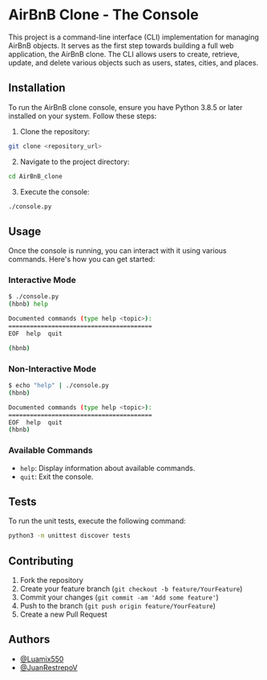 
# AirBnB Clone - The Console

This project is a command-line interface (CLI) implementation for managing AirBnB objects. It serves as the first step towards building a full web application, the AirBnB clone. The CLI allows users to create, retrieve, update, and delete various objects such as users, states, cities, and places.

## Installation

To run the AirBnB clone console, ensure you have Python 3.8.5 or later installed on your system. Follow these steps:


1. Clone the repository:

```bash
git clone <repository_url>
```

2. Navigate to the project directory:

```bash
cd AirBnB_clone
```

3. Execute the console:

```bash
./console.py
```

## Usage

Once the console is running, you can interact with it using various commands. Here's how you can get started:

### Interactive Mode

```bash
$ ./console.py
(hbnb) help

Documented commands (type help <topic>):
========================================
EOF  help  quit

(hbnb) 
```

### Non-Interactive Mode

```bash
$ echo "help" | ./console.py
(hbnb)

Documented commands (type help <topic>):
========================================
EOF  help  quit
(hbnb) 
```

### Available Commands

- `help`: Display information about available commands.
- `quit`: Exit the console.

## Tests

To run the unit tests, execute the following command:

```bash
python3 -m unittest discover tests
```

## Contributing

1. Fork the repository
2. Create your feature branch (`git checkout -b feature/YourFeature`)
3. Commit your changes (`git commit -am 'Add some feature'`)
4. Push to the branch (`git push origin feature/YourFeature`)
5. Create a new Pull Request



## Authors

- [@Luamix550](https://github.com/Luamix550)
- [@JuanRestrepoV](https://github.com/JuanRestrepoV)